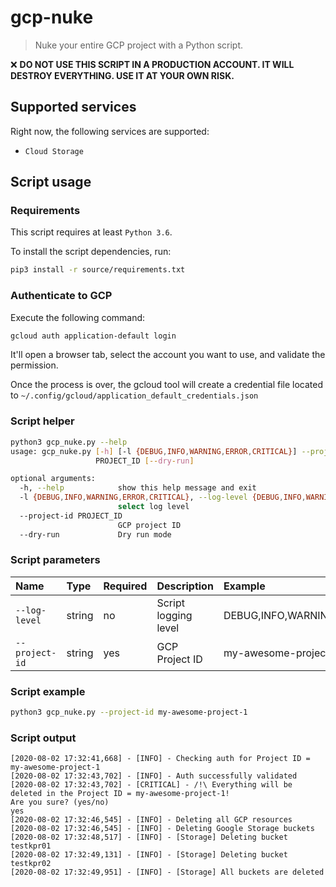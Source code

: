 # gcp-nuke
> Nuke your entire GCP project with a Python script.

❌ **DO NOT USE THIS SCRIPT IN A PRODUCTION ACCOUNT. IT WILL DESTROY EVERYTHING. USE IT AT YOUR OWN RISK.**

## Supported services
Right now, the following services are supported:
* `Cloud Storage`

## Script usage

### Requirements
This script requires at least `Python 3.6`.

To install the script dependencies, run:
```bash
pip3 install -r source/requirements.txt
``` 

### Authenticate to GCP

Execute the following command:
```bash
gcloud auth application-default login
```

It'll open a browser tab, select the account you want to use, and validate the permission.

Once the process is over, the gcloud tool will create a credential file located to `~/.config/gcloud/application_default_credentials.json`

### Script helper
```bash
python3 gcp_nuke.py --help
usage: gcp_nuke.py [-h] [-l {DEBUG,INFO,WARNING,ERROR,CRITICAL}] --project-id
                   PROJECT_ID [--dry-run]

optional arguments:
  -h, --help            show this help message and exit
  -l {DEBUG,INFO,WARNING,ERROR,CRITICAL}, --log-level {DEBUG,INFO,WARNING,ERROR,CRITICAL}
                        select log level
  --project-id PROJECT_ID
                        GCP project ID
  --dry-run             Dry run mode
```

### Script parameters

| Name           | Type   | Required | Description          | Example                           |
|:---------------|:-------|:---------|:---------------------|:----------------------------------|
| `--log-level`  | string | no       | Script logging level | DEBUG,INFO,WARNING,ERROR,CRITICAL |
| `--project-id` | string | yes      | GCP Project ID       | my-awesome-project-1              |

### Script example

```bash
python3 gcp_nuke.py --project-id my-awesome-project-1
```

### Script output

```
[2020-08-02 17:32:41,668] - [INFO] - Checking auth for Project ID = my-awesome-project-1
[2020-08-02 17:32:43,702] - [INFO] - Auth successfully validated
[2020-08-02 17:32:43,702] - [CRITICAL] - /!\ Everything will be deleted in the Project ID = my-awesome-project-1!
Are you sure? (yes/no)
yes
[2020-08-02 17:32:46,545] - [INFO] - Deleting all GCP resources
[2020-08-02 17:32:46,545] - [INFO] - Deleting Google Storage buckets
[2020-08-02 17:32:48,517] - [INFO] - [Storage] Deleting bucket testkpr01
[2020-08-02 17:32:49,131] - [INFO] - [Storage] Deleting bucket testkpr02
[2020-08-02 17:32:49,951] - [INFO] - [Storage] All buckets are deleted
```